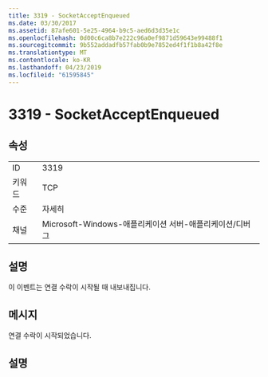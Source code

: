 ```yaml
---
title: 3319 - SocketAcceptEnqueued
ms.date: 03/30/2017
ms.assetid: 87afe601-5e25-4964-b9c5-aed6d3d35e1c
ms.openlocfilehash: 0d00c6ca8b7e222c96a0ef9871d59643e99488f1
ms.sourcegitcommit: 9b552addadfb57fab0b9e7852ed4f1f1b8a42f8e
ms.translationtype: MT
ms.contentlocale: ko-KR
ms.lasthandoff: 04/23/2019
ms.locfileid: "61595845"
---
```

# <a name="3319---socketacceptenqueued"></a>3319 - SocketAcceptEnqueued
## <a name="properties"></a>속성  
  
|||  
|-|-|  
|ID|3319|  
|키워드|TCP|  
|수준|자세히|  
|채널|Microsoft-Windows-애플리케이션 서버-애플리케이션/디버그|  
  
## <a name="description"></a>설명  
 이 이벤트는 연결 수락이 시작될 때 내보내집니다.  
  
## <a name="message"></a>메시지  
 연결 수락이 시작되었습니다.  
  
## <a name="details"></a>설명
